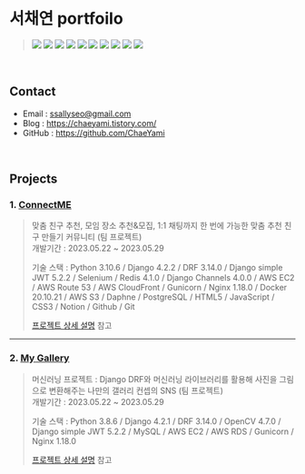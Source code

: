 # 서채연 portfoilo
><img src="https://img.shields.io/badge/java-007396?style=for-the-badge&logo=java&logoColor=white"> <img src="https://img.shields.io/badge/python-3776AB?style=for-the-badge&logo=python&logoColor=white"> <img src="https://img.shields.io/badge/html5-E34F26?style=for-the-badge&logo=html5&logoColor=white"> <img src="https://img.shields.io/badge/css-1572B6?style=for-the-badge&logo=css3&logoColor=white"> <img src="https://img.shields.io/badge/javascript-F7DF1E?style=for-the-badge&logo=javascript&logoColor=black"> <img src="https://img.shields.io/badge/node.js-339933?style=for-the-badge&logo=Node.js&logoColor=white"> <img src="https://img.shields.io/badge/react-61DAFB?style=for-the-badge&logo=react&logoColor=black"> <img src="https://img.shields.io/badge/django-092E20?style=for-the-badge&logo=django&logoColor=white"> <img src="https://img.shields.io/badge/github-181717?style=for-the-badge&logo=github&logoColor=white"> <img src="https://img.shields.io/badge/git-F05032?style=for-the-badge&logo=git&logoColor=white">

</br>

## Contact
- Email : ssallyseo@gmail.com
- Blog : https://chaeyami.tistory.com/
- GitHub : https://github.com/ChaeYami

</br>

## Projects
### 1. [ConnectME](https://github.com/ChaeYami/ConnectMe_BE)
> 맞춤 친구 추천, 모임 장소 추천&모집, 1:1 채팅까지 한 번에 가능한 맞춤 추천 친구 만들기 커뮤니티 (팀 프로젝트)  
개발기간 : 2023.05.22 ~ 2023.05.29
>   
> 기술 스택
: Python 3.10.6 / Django 4.2.2 / DRF 3.14.0 / Django simple JWT 5.2.2 / Selenium / Redis 4.1.0 / Django Channels 4.0.0 / AWS EC2 / AWS Route 53 / AWS CloudFront / Gunicorn / Nginx 1.18.0 / Docker 20.10.21 / AWS S3 / Daphne / PostgreSQL / HTML5 / JavaScript / CSS3 / Notion / Github / Git 
>
> [프로젝트 상세 설명](https://github.com/ChaeYami/portfoilo/blob/main/My%20Gallery.md) 참고

---

### 2. [My Gallery](https://github.com/ChaeYami/My_Gallery)
> 머신러닝 프로젝트 : Django DRF와 머신러닝 라이브러리를 활용해 사진을 그림으로 변환해주는 나만의 갤러리 컨셉의 SNS (팀 프로젝트)  
개발기간 : 2023.05.22 ~ 2023.05.29
>   
> 기술 스택
: Python 3.8.6 / Django 4.2.1 / DRF 3.14.0 / OpenCV 4.7.0 / Django simple JWT 5.2.2 / MySQL / AWS EC2 / AWS RDS / Gunicorn / Nginx 1.18.0
>
> [프로젝트 상세 설명](https://github.com/ChaeYami/portfoilo/blob/main/My%20Gallery.md) 참고
